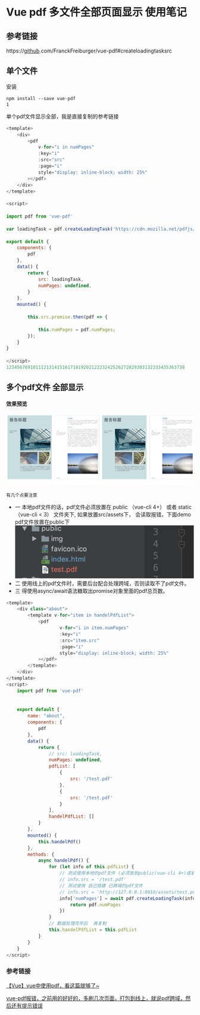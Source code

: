 # Vue pdf 多文件全部页面显示 使用笔记

## 参考链接

https://[github](https://so.csdn.net/so/search?q=github&spm=1001.2101.3001.7020).com/FranckFreiburger/vue-pdf#createloadingtasksrc

## 单个文件

安装

```
npm install --save vue-pdf
1
```

单个pdf文件显示全部，我是直接复制的参考链接

```js
<template>
	<div>
		<pdf
			v-for="i in numPages"
			:key="i"
			:src="src"
			:page="i"
			style="display: inline-block; width: 25%"
		></pdf>
	</div>
</template>

<script>

import pdf from 'vue-pdf'

var loadingTask = pdf.createLoadingTask('https://cdn.mozilla.net/pdfjs/tracemonkey.pdf');

export default {
	components: {
		pdf
	},
	data() {
		return {
			src: loadingTask,
			numPages: undefined,
		}
	},
	mounted() {

		this.src.promise.then(pdf => {

			this.numPages = pdf.numPages;
		});
	}
}

</script>
1234567891011121314151617181920212223242526272829303132333435363738
```

## 多个pdf文件 全部显示

#### 效果预览

![多pdf文件全部预览](media/format,png.png)

```
有几个点要注意
```

- 一 本地pdf文件的话，pdf文件必须放置在 public （vue-cli 4+） 或者 static （vue-cli < 3） 文件夹下, 如果放置src/assets下， 会读取报错，下面demo pdf文件放置在public下
  ![img](media/format,png-16430085468881.png)
- 二 使用线上的pdf文件时，需要后台配合处理跨域，否则读取不了pdf文件。
- 三 得使用async/await语法糖取出promise对象里面的pdf总页数。

```js
<template>
    <div class="about">
        <template v-for="item in handelPdfList">
            <pdf
                    v-for="i in item.numPages"
                    :key="i"
                    :src="item.src"
                    :page="i"
                    style="display: inline-block; width: 25%"
            ></pdf>
        </template>
    </div>
</template>
<script>
    import pdf from 'vue-pdf'


    export default {
        name: "about",
        components: {
            pdf
        },
        data() {
            return {
                // src: loadingTask,
                numPages: undefined,
                pdfList: [
                    {
                        src: '/test.pdf'
                    },
                    {
                        src: '/test.pdf'
                    }
                ],
                handelPdfList: []
            }
        },
        mounted() {
            this.handelPdf()
        },
        methods: {
            async handelPdf() {
                for (let info of this.pdfList) {
                    // 测试使用本地的pdf文件 (必须放到public(vue-cli 4+)或者static文件里面)
                    // info.src = '/test.pdf'
                    // 测试使用 自己搭建 已跨域的pdf文件
                    // info.src = 'http://127.0.0.1:8010/assets/test.pdf'
                    info['numPages'] = await pdf.createLoadingTask(info.src).promise.then(pdf => {
                        return pdf.numPages
                    })
                }
                // 数据处理完毕后  再复制
                this.handelPdfList = this.pdfList
            }
        }
    }
</script>
```





### 参考链接

[【Vue】vue中使用pdf，看这篇就够了~](https://blog.csdn.net/weixin_42678675/article/details/109736497)

[vue-pdf报错，之前用的好好的，多刷几次页面，打包到线上，就说pdf跨域，然后还有提示错误](https://blog.csdn.net/qq_39738977/article/details/105690619)

